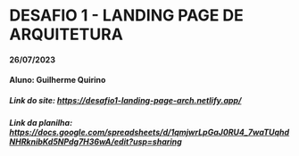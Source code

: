 # DESAFIO 1 - LANDING PAGE DE ARQUITETURA
#### 26/07/2023
#### Aluno: Guilherme Quirino
##### Link do site: https://desafio1-landing-page-arch.netlify.app/
##### Link da planilha: https://docs.google.com/spreadsheets/d/1qmjwrLpGaJ0RU4_7waTUqhdNHRknibKd5NPdg7H36wA/edit?usp=sharing
